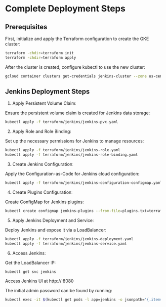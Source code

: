 # Complete Deployment Steps

## Prerequisites

First, initialize and apply the Terraform configuration to create the GKE cluster:

```bash
terraform -chdir=terraform init
terraform -chdir=terraform apply
```

After the cluster is created, configure kubectl to use the new cluster:

```bash
gcloud container clusters get-credentials jenkins-cluster --zone us-central1-a --project jenkins-k8s-demo
```

## Jenkins Deployment Steps

1. Apply Persistent Volume Claim:

Ensure the persistent volume claim is created for Jenkins data storage:

```bash
kubectl apply -f terraform/jenkins/jenkins-pvc.yaml
```

2. Apply Role and Role Binding:

Set up the necessary permissions for Jenkins to manage resources:

```bash
kubectl apply -f terraform/jenkins/jenkins-role.yaml
kubectl apply -f terraform/jenkins/jenkins-role-binding.yaml
```

3. Create Jenkins Configuration:

Apply the Configuration-as-Code for Jenkins cloud configuration:

```bash
kubectl apply -f terraform/jenkins/jenkins-configuration-configmap.yaml
```

4. Create Plugins Configuration:

Create ConfigMap for Jenkins plugins:

```bash
kubectl create configmap jenkins-plugins --from-file=plugins.txt=terraform/jenkins/plugins.txt
```

5. Apply Jenkins Deployment and Service:

Deploy Jenkins and expose it via a LoadBalancer:

```bash
kubectl apply -f terraform/jenkins/jenkins-deployment.yaml
kubectl apply -f terraform/jenkins/jenkins-service.yaml
```

6. Access Jenkins:

Get the LoadBalancer IP:

```bash
kubectl get svc jenkins
```

Access Jenkins UI at http://<EXTERNAL-IP>:8080

The initial admin password can be found by running:

```bash
kubectl exec -it $(kubectl get pods -l app=jenkins -o jsonpath='{.items[0].metadata.name}') -- cat /var/jenkins_home/secrets/initialAdminPassword
```
